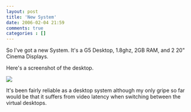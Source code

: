 ```yaml
---
layout: post
title: 'New System'
date: 2006-02-04 21:59
comments: true
categories : []
---  
```


So I've got a new System. It's a G5 Desktop, 1.8ghz, 2GB RAM, and 2 20" Cinema Displays.

Here's a screenshot of the desktop.

<a href="/images/dual-20s.png" rel="lightbox"><img src="/images/dual-20s_sm.png" border="0"/></a>

It's been fairly reliable as a desktop system although my only gripe so far would be that it suffers from video latency when switching between the virtual desktops.


